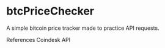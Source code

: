# btcPriceChecker

A simple bitcoin price tracker made to practice API requests.

References Coindesk API
